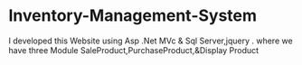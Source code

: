 # Inventory-Management-System
 I developed this Website using Asp .Net MVc &amp; Sql Server,jquery . where we have three Module SaleProduct,PurchaseProduct,&amp;Display Product   

